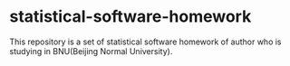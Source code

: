 # statistical-software-homework
This repository is a set of statistical software homework of author who is studying in BNU(Beijing Normal University).

